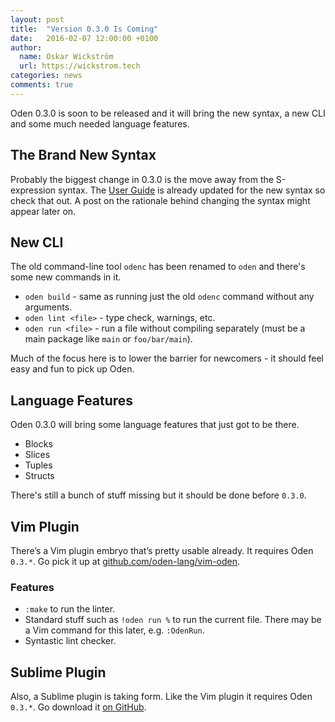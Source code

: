 ```yaml
---
layout: post
title:  "Version 0.3.0 Is Coming"
date:   2016-02-07 12:00:00 +0100
author:
  name: Oskar Wickström
  url: https://wickstrom.tech
categories: news
comments: true
---
```


Oden 0.3.0 is soon to be released and it will bring the new syntax, a new CLI
and some much needed language features.

## The Brand New Syntax

Probably the biggest change in 0.3.0 is the move away from the S-expression
syntax. The [User Guide](/user-guide/latest/) is already updated for the new syntax
so check that out. A post on the rationale behind changing the syntax might
appear later on.

## New CLI

The old command-line tool `odenc` has been renamed to `oden` and there's some
new commands in it.

* `oden build` - same as running just the old `odenc` command without any
  arguments.
* `oden lint <file>` - type check, warnings, etc.
* `oden run <file>` - run a file without compiling separately (must be a main
  package like `main` or `foo/bar/main`).

Much of the focus here is to lower the barrier for newcomers - it should feel
easy and fun to pick up Oden.

## Language Features

Oden 0.3.0 will bring some language features that just got to be there.

* Blocks
* Slices
* Tuples
* Structs

There's still a bunch of stuff missing but it should be done before `0.3.0`.

## Vim Plugin

There’s a Vim plugin embryo that’s pretty usable already. It requires Oden
`0.3.*`. Go pick it up at [github.com/oden-lang/vim-oden](
https://github.com/oden-lang/vim-oden).

### Features

* `:make` to run the linter.
* Standard stuff such as `!oden run %` to run the current file. There may be
  a Vim command for this later, e.g. `:OdenRun`.
* Syntastic lint checker.

## Sublime Plugin

Also, a Sublime plugin is taking form. Like the Vim plugin it requires Oden
`0.3.*`. Go download it [on GitHub](https://github.com/oden-lang/sublime-oden).
